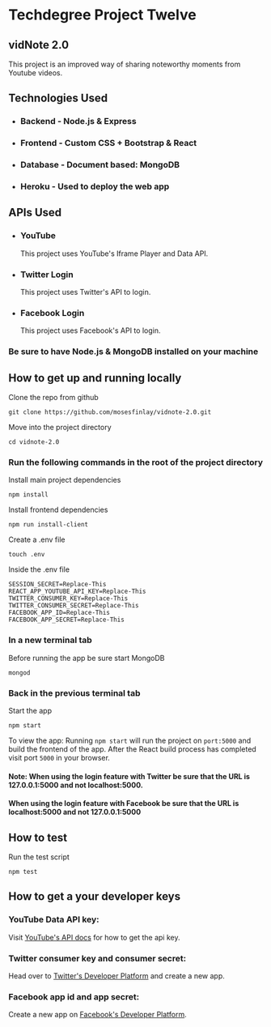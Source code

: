 # Techdegree Project Twelve
## vidNote 2.0

This project is an improved way of sharing noteworthy moments from Youtube videos.

## Technologies Used

- ### Backend - Node.js & Express
- ### Frontend - Custom CSS + Bootstrap & React
- ### Database - Document based: MongoDB
- ### Heroku - Used to deploy the web app

## APIs Used

- ### YouTube
  This project uses YouTube's Iframe Player and Data API.

- ### Twitter Login
  This project uses Twitter's API to login.

- ### Facebook Login
  This project uses Facebook's API to login.

### Be sure to have Node.js & MongoDB installed on your machine

## How to get up and running locally

Clone the repo from github
```
git clone https://github.com/mosesfinlay/vidnote-2.0.git
```

Move into the project directory
```
cd vidnote-2.0
```

### Run the following commands in the root of the project directory

Install main project dependencies
```
npm install
```

Install frontend dependencies
```
npm run install-client
```

Create a .env file
```
touch .env
```

Inside the .env file
```
SESSION_SECRET=Replace-This
REACT_APP_YOUTUBE_API_KEY=Replace-This
TWITTER_CONSUMER_KEY=Replace-This
TWITTER_CONSUMER_SECRET=Replace-This
FACEBOOK_APP_ID=Replace-This
FACEBOOK_APP_SECRET=Replace-This
```

### In a new terminal tab

Before running the app be sure start MongoDB
```
mongod
```

### Back in the previous terminal tab

Start the app
```
npm start
```

To view the app: Running `npm start` will run the project on `port:5000` and build the frontend of the app. After the React build process has completed visit port `5000` in your browser.

#### Note: When using the login feature with Twitter be sure that the URL is 127.0.0.1:5000 and not localhost:5000. 

#### When using the login feature with Facebook be sure that the URL is localhost:5000 and not 127.0.0.1:5000

## How to test

Run the test script
```
npm test
```

## How to get a your developer keys

### YouTube Data API key:

Visit [YouTube's API docs](https://developers.google.com/youtube/v3/getting-started) for how to get the api key.

### Twitter consumer key and consumer secret:

Head over to [Twitter's Developer Platform](https://developer.twitter.com/) and create a new app.

### Facebook app id and app secret:

Create a new app on [Facebook's Developer Platform](https://developers.facebook.com/).